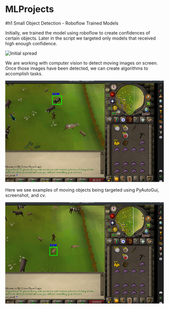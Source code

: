 # MLProjects
#h1 Small Object Detection - Roboflow Trained Models 

Initially, we trained the model using roboflow to create confidences of certain objects. Later in the script we targeted only models that received 
high enough confidence.

<img src="https://github.com/jdelemos/MLProjects/blob/main/training_data/training_1.png" alt="Initial spread">

We are working with computer vision to detect moving images on screen. Once those images have been detected, we can create algorithms to accomplish tasks. 

<img src="https://github.com/jdelemos/MLProjects/blob/main/training_data/screenshot_1.png" alt="Tracking Photo Revealed">

Here we see examples of moving objects being targeted using PyAutoGui, screenshot, and cv. 

<img src="https://github.com/jdelemos/MLProjects/blob/main/training_data/screenshot_2.png" alt="Tracking Photo Revealed">



